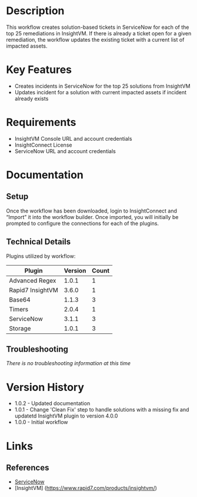 # Description

This workflow creates solution-based tickets in ServiceNow for each of the top 25 remediations in InsightVM.  If there is already a ticket open for a given remediation, the workflow updates the existing ticket with a current list of impacted assets.

# Key Features

* Creates incidents in ServiceNow for the top 25 solutions from InsightVM
* Updates incident for a solution with current impacted assets if incident already exists

# Requirements

* InsightVM Console URL and account credentials
* InsightConnect License
* ServiceNow URL and account credentials

# Documentation

## Setup

Once the workflow has been downloaded, login to InsightConnect and “Import” it into the workflow builder. Once imported, you will initially be prompted to configure the connections for each of the plugins.

## Technical Details

Plugins utilized by workflow:

|Plugin|Version|Count|
|----|----|--------|
|Advanced Regex|1.0.1|1|
|Rapid7 InsightVM|3.6.0|1|
|Base64|1.1.3|3|
|Timers|2.0.4|1|
|ServiceNow|3.1.1|3|
|Storage|1.0.1|3|

## Troubleshooting

_There is no troubleshooting information at this time_

# Version History

* 1.0.2 - Updated documentation
* 1.0.1 - Change 'Clean Fix' step to handle solutions with a missing fix and updatetd InsightVM plugin to version 4.0.0
* 1.0.0 - Initial workflow

# Links

## References

* [ServiceNow](https://www.servicenow.com)
* [InsightVM] (https://www.rapid7.com/products/insightvm/)
